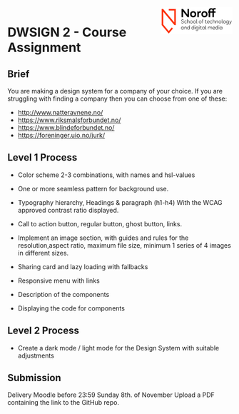 <img src="./.readme/noroff-light.png" width="160" align="right">

# DWSIGN 2 - Course Assignment

## Brief

You are making a design system for a company of your choice. 
If you are struggling with finding a company then you can choose from one of these:
- http://www.natteravnene.no/
- https://www.riksmalsforbundet.no/
- https://www.blindeforbundet.no/
- https://foreninger.uio.no/jurk/




## Level 1 Process

- Color scheme 2-3 combinations, with names and hsl-values
- One or more seamless pattern for background use.
- Typography hierarchy, Headings & paragraph (h1-h4) With the WCAG approved contrast ratio displayed.


- Call to action button, regular button, ghost button, links.
- Implement an image section, with guides and rules for the resolution,aspect ratio, maximum file size, minimum 1 series of 4 images in different sizes.
- Sharing card and lazy loading with fallbacks


- Responsive menu with links 


- Description of the components
- Displaying the code for components



## Level 2 Process
- Create a dark mode / light mode for the Design System with suitable adjustments



## Submission

Delivery Moodle before 23:59 Sunday 8th. of November Upload a PDF containing the link to the GitHub repo.
